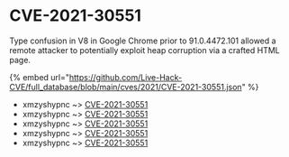 # CVE-2021-30551

Type confusion in V8 in Google Chrome prior to 91.0.4472.101 allowed a remote attacker to potentially exploit heap corruption via a crafted HTML page.

{% embed url="https://github.com/Live-Hack-CVE/full_database/blob/main/cves/2021/CVE-2021-30551.json" %}


* xmzyshypnc ~> [CVE-2021-30551](https://www.alice-snow.ru/2021/database/cve-2021-30551/cve-2021-30551-xmzyshypnc)
* xmzyshypnc ~> [CVE-2021-30551](https://www.alice-snow.ru/2021/database/cve-2021-30551/cve-2021-30551-xmzyshypnc)
* xmzyshypnc ~> [CVE-2021-30551](https://www.alice-snow.ru/2021/database/cve-2021-30551/cve-2021-30551-xmzyshypnc)
* xmzyshypnc ~> [CVE-2021-30551](https://www.alice-snow.ru/2021/database/cve-2021-30551/cve-2021-30551-xmzyshypnc)
* xmzyshypnc ~> [CVE-2021-30551](https://www.alice-snow.ru/2021/database/cve-2021-30551/cve-2021-30551-xmzyshypnc)
